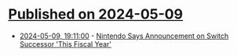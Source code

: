# [Published on 2024-05-09](index.md)

* [2024-05-09, 19:11:00](https://soylentnews.org/article.pl?sid=24/05/08/0416254&from=rss) - [Nintendo Says Announcement on Switch Successor 'This Fiscal Year'](https://soylentnews.org/article.pl?sid=24/05/08/0416254&from=rss)
